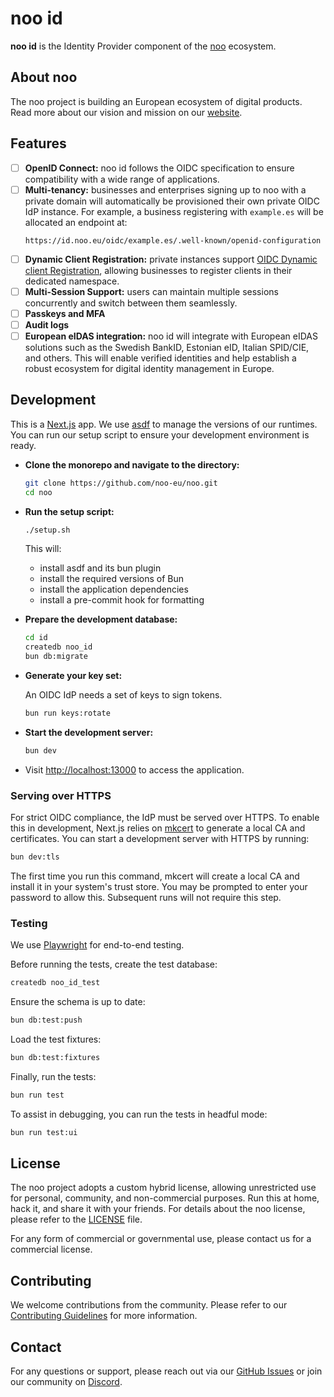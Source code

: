 # noo id

**noo id** is the Identity Provider component of the [noo](https://noo.eu) ecosystem.

## About noo

The noo project is building an European ecosystem of digital products. Read more about our vision and mission on our [website](https://noo.eu).

## Features

- [ ] **OpenID Connect:** noo id follows the OIDC specification to ensure compatibility with a wide range of applications.
- [ ] **Multi-tenancy:** businesses and enterprises signing up to noo with a private domain will automatically be provisioned their own private OIDC IdP instance. For example, a business registering with `example.es` will be allocated an endpoint at:
  ```
  https://id.noo.eu/oidc/example.es/.well-known/openid-configuration
  ```
- [ ] **Dynamic Client Registration:** private instances support [OIDC Dynamic client Registration](https://openid.net/specs/openid-connect-registration-1_0.html), allowing businesses to register clients in their dedicated namespace.
- [ ] **Multi-Session Support:** users can maintain multiple sessions concurrently and switch between them seamlessly.
- [ ] **Passkeys and MFA**
- [ ] **Audit logs**
- [ ] **European eIDAS integration:** noo id will integrate with European eIDAS solutions such as the Swedish BankID, Estonian eID, Italian SPID/CIE, and others. This will enable verified identities and help establish a robust ecosystem for digital identity management in Europe.

## Development

This is a [Next.js](https://nextjs.org/) app. We use [asdf](https://asdf-vm.com/) to manage the versions of our runtimes. You can run our setup script to ensure your development environment is ready.

- **Clone the monorepo and navigate to the directory:**

  ```bash
  git clone https://github.com/noo-eu/noo.git
  cd noo
  ```

- **Run the setup script:**

  ```bash
  ./setup.sh
  ```

  This will:

  - install asdf and its bun plugin
  - install the required versions of Bun
  - install the application dependencies
  - install a pre-commit hook for formatting

- **Prepare the development database:**

  ```bash
  cd id
  createdb noo_id
  bun db:migrate
  ```

- **Generate your key set:**

  An OIDC IdP needs a set of keys to sign tokens.

  ```bash
  bun run keys:rotate
  ```

- **Start the development server:**

  ```bash
  bun dev
  ```

- Visit [http://localhost:13000](http://localhost:13000) to access the application.

### Serving over HTTPS

For strict OIDC compliance, the IdP must be served over HTTPS. To enable this in development, Next.js relies on [mkcert](https://github.com/FiloSottile/mkcert) to generate a local CA and certificates. You can start a development server with HTTPS by running:

```bash
bun dev:tls
```

The first time you run this command, mkcert will create a local CA and install it in your system's trust store. You may be prompted to enter your password to allow this. Subsequent runs will not require this step.

### Testing

We use [Playwright](https://playwright.dev/) for end-to-end testing.

Before running the tests, create the test database:

```bash
createdb noo_id_test
```

Ensure the schema is up to date:

```bash
bun db:test:push
```

Load the test fixtures:

```bash
bun db:test:fixtures
```

Finally, run the tests:

```bash
bun run test
```

To assist in debugging, you can run the tests in headful mode:

```bash
bun run test:ui
```

## License

The noo project adopts a custom hybrid license, allowing unrestricted use for personal, community, and non-commercial purposes. Run this at home, hack it, and share it with your friends. For details about the noo license, please refer to the [LICENSE](../LICENSE.md) file.

For any form of commercial or governmental use, please contact us for a commercial license.

## Contributing

We welcome contributions from the community. Please refer to our [Contributing Guidelines](../CONTRIBUTING.md) for more information.

## Contact

For any questions or support, please reach out via our [GitHub Issues](https://github.com/noo-eu/noo/issues) or join our community on [Discord](https://discord.gg/hZ8NYPPVP3).
